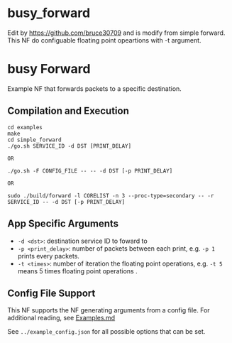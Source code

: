 busy_forward
==
Edit by https://github.com/bruce30709 and is modify from simple forward.  
This NF do configuable floating point opeartions with -t argument.

busy Forward
==
Example NF that forwards packets to a specific destination.

Compilation and Execution
--
```
cd examples
make
cd simple_forward
./go.sh SERVICE_ID -d DST [PRINT_DELAY]

OR

./go.sh -F CONFIG_FILE -- -- -d DST [-p PRINT_DELAY]

OR

sudo ./build/forward -l CORELIST -n 3 --proc-type=secondary -- -r SERVICE_ID -- -d DST [-p PRINT_DELAY]
```

App Specific Arguments
--
  - `-d <dst>`: destination service ID to foward to
  - `-p <print_delay>`: number of packets between each print, e.g. `-p 1` prints every packets.
  - `-t <times>`: number of iteration the floating point operations, e.g. `-t 5` means 5 times floating point operations .

Config File Support
--
This NF supports the NF generating arguments from a config file. For additional reading, see [Examples.md](../../docs/Examples.md)

See `../example_config.json` for all possible options that can be set.
